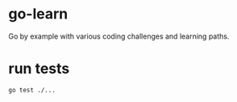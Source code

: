 # go-learn
Go by example with various coding challenges and learning paths.

# run tests
```
go test ./...
```
